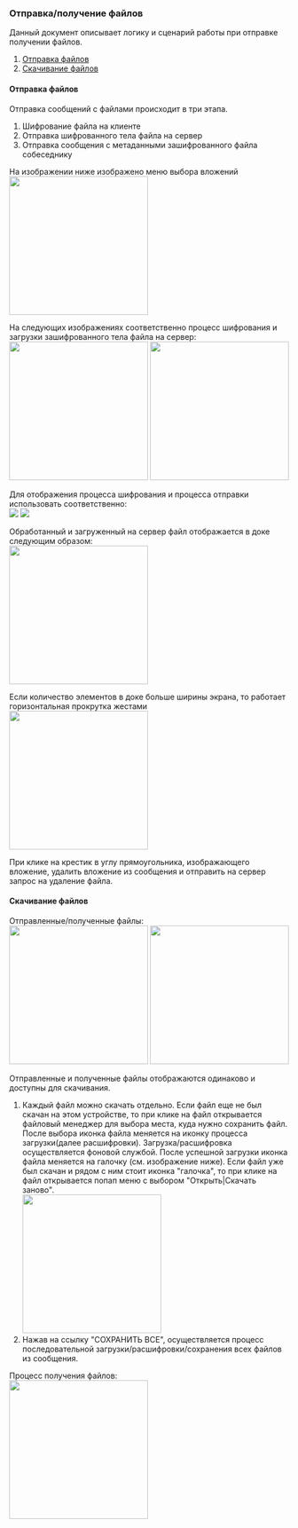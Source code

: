 ### Отправка/получение файлов

Данный документ описывает логику и сценарий работы при отправке получении файлов.

1. [Отправка файлов](/files.md#Отправка-файлов)
2. [Скачивание файлов](/files.md#Скачивание-файлов)

#### Отправка файлов
Отправка сообщений с файлами происходит в три этапа.

1. Шифрование файла на клиенте
2. Отправка шифрованного тела файла на сервер
3. Отправка сообщения с метаданными зашифрованного файла собеседнику

На изображении ниже изображено меню выбора вложений
<br /><img src='/blob/files/1file_menu.png' width=250  />

На следующих изображениях соответственно процесс шифрования и загрузки зашифрованного тела файла на сервер:
<br /><img src='/blob/files/2file_crypt.png' width=250  />
<img src='/blob/files/3file_transfer.png' width=250  />

Для отображения процесса шифрования и процесса отправки использовать соответственно:
<br /><img src='/blob/files/progress_circular_indeterminate.gif'  />
<img src='/blob/files/progress_circular_determinate.gif' />

Обработанный и загруженный на сервер файл отображается в доке следующим образом:
<br /><img src='/blob/files/4file_ready.png' width=250  />

Если количество элементов в доке больше ширины экрана, то работает горизонтальная прокрутка жестами
<br /><img src='/blob/files/5file_full_dock.png' width=250  />

При клике на крестик в углу прямоугольника, изображающего вложение, удалить вложение из сообщения и отправить на сервер запрос на удаление файла.

#### Скачивание файлов
Отправленные/полученные файлы:
<br /><img src='/blob/files/7file_sent2.png' width=250  />
<img src='/blob/files/8file_received.png' width=250  />

Отправленные и полученные файлы отображаются одинаково и доступны для скачивания.

1. Каждый файл можно скачать отдельно. Если файл еще не был скачан на этом устройстве, то при клике на файл открывается файловый менеджер для выбора места, куда нужно сохранить файл. После выбора иконка файла меняется на иконку процесса загрузки(далее расшифровки). Загрузка/расшифровка осуществляется фоновой службой. После успешной загрузки иконка файла меняется на галочку (см. изображение ниже). Если файл уже был скачан и рядом с ним стоит иконка "галочка", то при клике на файл открывается попап меню с выбором "Открыть|Скачать заново".
<br /><img src='/blob/files/8file_received_menu.png' width=250  />
2. Нажав на ссылку "СОХРАНИТЬ ВСЕ", осуществляется процесс последовательной загрузки/расшифровки/сохранения всех файлов из сообщения.

Процесс получения файлов:
<br /><img src='/blob/files/10file_receiving.png' width=250  />
